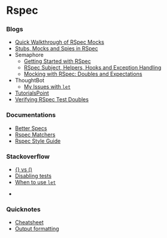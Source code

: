 # Rspec

### Blogs

* [Quick Walkthrough of RSpec Mocks](http://codetheory.in/quick-walkthrough-of-rspec-mocks-introduction-in-code/)
* [Stubs, Mocks and Spies in RSpec](https://about.futurelearn.com/blog/stubs-mocks-spies-rspec/)
* Semaphore
  * [Getting Started with RSpec](https://semaphoreci.com/community/tutorials/getting-started-with-rspec)
  * [RSpec Subject, Helpers, Hooks and Exception Handling](https://semaphoreci.com/community/tutorials/rspec-subject-helpers-hooks-and-exception-handling)
  * [Mocking with RSpec: Doubles and Expectations](https://semaphoreci.com/community/tutorials/mocking-with-rspec-doubles-and-expectations)
* ThoughtBot
  * [My Issues with `let`](https://robots.thoughtbot.com/my-issues-with-let)
* [TutorialsPoint](http://www.tutorialspoint.com/rspec/index.htm)
* [Verifying RSpec Test Doubles](http://techblog.thescore.com/2015/04/28/no-excuses-verifying-rspec-test-doubles/)

### Documentations

* [Better Specs](http://betterspecs.org/)
* [Rspec Matchers](http://cheatrags.com/rspec-matchers)
* [Rspec Style Guide](https://github.com/reachlocal/rspec-style-guide)


### Stackoverflow

* [{} vs ()](http://stackoverflow.com/questions/21567838/when-to-use-curly-braces-vs-parenthesis-in-expect-rspec-method)
* [Disabling tests](http://stackoverflow.com/questions/5918606/disable-a-group-of-tests-in-rspec)
* [When to use `let`](http://stackoverflow.com/questions/5359558/when-to-use-rspec-let)

-

### Quicknotes

* [Cheatsheet](https://github.com/ogirginc/Notes/blob/master/lib/Rspec/cheatsheet.md)
* [Output formatting](https://github.com/ogirginc/Notes/blob/master/lib/Rspec/Quicknotes/output-format.md)
